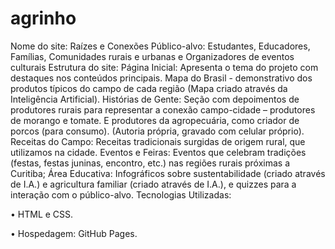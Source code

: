 # agrinho
Nome do site: Raízes e Conexões
Público-alvo: Estudantes, Educadores, Famílias, Comunidades rurais e urbanas e Organizadores de eventos culturais
Estrutura do site:
Página Inicial: Apresenta o tema do projeto com destaques nos conteúdos principais.
Mapa do Brasil - demonstrativo dos produtos típicos do campo de cada região (Mapa criado através da Inteligência Artificial). 
Histórias de Gente: Seção com depoimentos de produtores rurais para representar a conexão campo-cidade – produtores de morango e tomate. E produtores da agropecuária, como criador de porcos (para consumo). (Autoria própria, gravado com celular próprio).
Receitas do Campo: Receitas tradicionais surgidas de origem rural, que utilizamos na cidade.
Eventos e Feiras: Eventos que celebram tradições (festas, festas juninas, encontro, etc.) nas regiões rurais próximas a Curitiba; 
Área Educativa: Infográficos sobre sustentabilidade (criado através de I.A.) e agricultura familiar (criado através de I.A.), e quizzes para a interação com o público-alvo. 
Tecnologias Utilizadas:

•	HTML e CSS.

•	Hospedagem: GitHub Pages.
